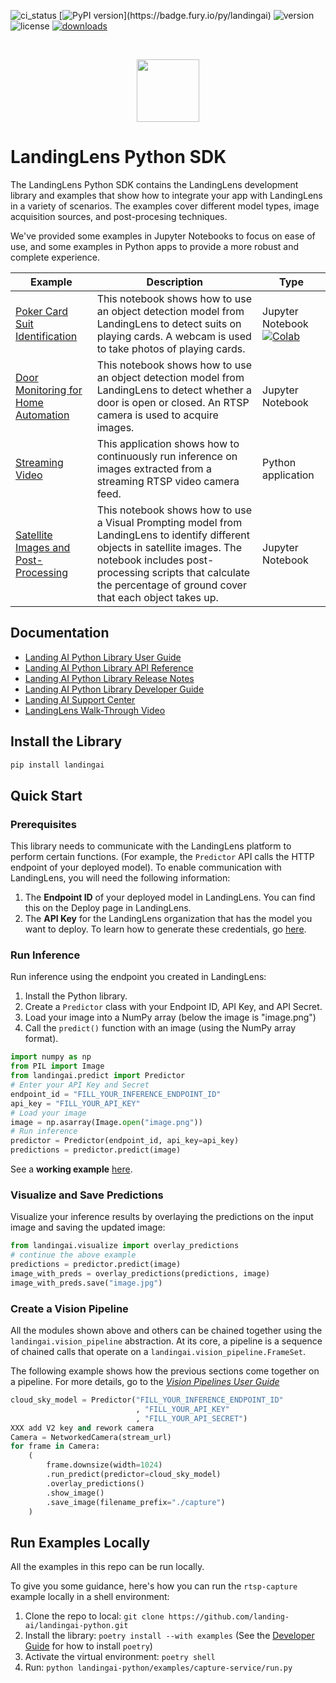 ![ci_status](https://github.com/landing-ai/landingai-python/actions/workflows/ci_cd.yml/badge.svg)
[![PyPI version](https://badge.fury.io/py/landingai.svg?)](https://badge.fury.io/py/landingai)
![version](https://img.shields.io/pypi/pyversions/landingai)
![license](https://img.shields.io/github/license/landing-ai/landingai-python)
[![downloads](https://static.pepy.tech/badge/landingai/month)](https://pepy.tech/project/landingai)

<br>

<p align="center">
  <img width="100" height="100" src="https://github.com/landing-ai/landingai-python/raw/main/assets/avi-logo.png">
</p>

# LandingLens Python SDK
The LandingLens Python SDK contains the LandingLens development library and examples that show how to integrate your app with LandingLens in a variety of scenarios. The examples cover different model types, image acquisition sources, and post-procesing techniques. 

We've provided some examples in Jupyter Notebooks to focus on ease of use, and some examples in Python apps to provide a more robust and complete experience.

<!-- Generated using https://www.tablesgenerator.com/markdown_tables -->

| Example | Description | Type |
|---|---|---|
| [Poker Card Suit Identification](https://github.com/landing-ai/landingai-python/blob/main/examples/webcam-collab-notebook/webcam-collab-notebook.ipynb) | This notebook shows how to use an object detection model from LandingLens to detect suits on playing cards. A webcam is used to take photos of playing cards. | Jupyter Notebook [![Colab](https://colab.research.google.com/assets/colab-badge.svg)](https://colab.research.google.com/github/landing-ai/landingai-python/blob/main/examples/webcam-collab-notebook/webcam-collab-notebook.ipynb)|
| [Door Monitoring for Home Automation](https://github.com/landing-ai/landingai-python/blob/main/examples/rtsp-capture-notebook/rtsp-capture.ipynb) | This notebook shows how to use an object detection model from LandingLens to detect whether a door is open or closed. An RTSP camera is used to acquire images. | Jupyter Notebook |
| [Streaming Video](https://github.com/landing-ai/landingai-python/tree/main/examples/capture-service) | This application shows how to continuously run inference on images extracted from a streaming RTSP video camera feed. | Python application |
| [Satellite Images and Post-Processing](https://github.com/landing-ai/landingai-python/tree/main/examples/post-processings/farmland-coverage/farmland-coverage.ipynb) | This notebook shows how to use a Visual Prompting model from LandingLens to identify different objects in satellite images. The notebook includes post-processing scripts that calculate the percentage of ground cover that each object takes up. | Jupyter Notebook |


## Documentation

-  [Landing AI Python Library User Guide](https://landing-ai.github.io/landingai-python/landingai.html#user-guide)
-  [Landing AI Python Library API Reference](https://landing-ai.github.io/landingai-python/landingai.html)
-  [Landing AI Python Library Release Notes](https://landing-ai.github.io/landingai-python/landingai.html#changelog)
-  [Landing AI Python Library Developer Guide](https://landing-ai.github.io/landingai-python/landingai.html#developer-guide)
-  [Landing AI Support Center](https://support.landing.ai/)
-  [LandingLens Walk-Through Video](https://www.youtube.com/watch?v=779kvo2dxb4)


## Install the Library

```bash
pip install landingai
```

## Quick Start

### Prerequisites

This library needs to communicate with the LandingLens platform to perform certain functions. (For example, the `Predictor` API calls the HTTP endpoint of your deployed model). To enable communication with LandingLens, you will need the following information:

1. The **Endpoint ID** of your deployed model in LandingLens. You can find this on the Deploy page in LandingLens.
2. The **API Key** for the LandingLens organization that has the model you want to deploy. To learn how to generate these credentials, go [here](https://support.landing.ai/docs/api-key-and-api-secret).

### Run Inference
Run inference using the endpoint you created in LandingLens:

1. Install the Python library.
2. Create a `Predictor` class with your Endpoint ID, API Key, and API Secret.
3. Load your image into a NumPy array (below the image is "image.png")
4. Call the `predict()` function with an image (using the NumPy array format).

```python
import numpy as np
from PIL import Image
from landingai.predict import Predictor
# Enter your API Key and Secret
endpoint_id = "FILL_YOUR_INFERENCE_ENDPOINT_ID"
api_key = "FILL_YOUR_API_KEY"
# Load your image
image = np.asarray(Image.open("image.png"))
# Run inference
predictor = Predictor(endpoint_id, api_key=api_key)
predictions = predictor.predict(image)
```

See a **working example** [here](https://github.com/landing-ai/landingai-python/blob/main/tests/integration/landingai/test_predict_e2e.py).

### Visualize and Save Predictions
Visualize your inference results by overlaying the predictions on the input image and saving the updated image:

```python
from landingai.visualize import overlay_predictions
# continue the above example
predictions = predictor.predict(image)
image_with_preds = overlay_predictions(predictions, image)
image_with_preds.save("image.jpg")
```
### Create a Vision Pipeline

All the modules shown above and others can be chained together using the `landingai.vision_pipeline` abstraction. At its core, a pipeline is a sequence of chained calls that operate on a `landingai.vision_pipeline.FrameSet`.

The following example shows how the previous sections come together on a pipeline. For more details, go to the [*Vision Pipelines User Guide*](https://landing-ai.github.io/landingai-python/landingai.html#vision-pipelines) 
```python
cloud_sky_model = Predictor("FILL_YOUR_INFERENCE_ENDPOINT_ID"
                            , "FILL_YOUR_API_KEY"
                            , "FILL_YOUR_API_SECRET") 
XXX add V2 key and rework camera
Camera = NetworkedCamera(stream_url)
for frame in Camera:
    (
        frame.downsize(width=1024)
        .run_predict(predictor=cloud_sky_model)
        .overlay_predictions()
        .show_image()
        .save_image(filename_prefix="./capture")
    )
```

## Run Examples Locally

All the examples in this repo can be run locally.

To give you some guidance, here's how you can run the `rtsp-capture` example locally in a shell environment:

1. Clone the repo to local: `git clone https://github.com/landing-ai/landingai-python.git`
2. Install the library: `poetry install --with examples` (See the [Developer Guide](https://landing-ai.github.io/landingai-python/landingai.html#developer-guide) for how to install `poetry`)
3. Activate the virtual environment: `poetry shell`
4. Run: `python landingai-python/examples/capture-service/run.py`
